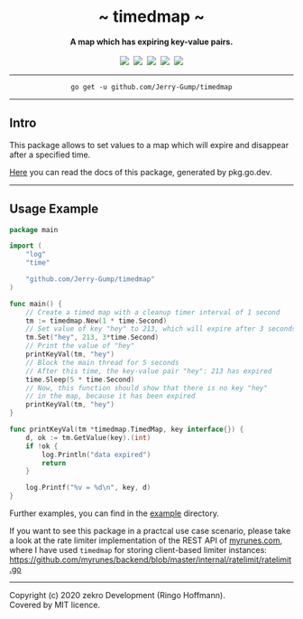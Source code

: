 <div align="center">
    <h1>~ timedmap ~</h1>
    <strong>A map which has expiring key-value pairs.</strong><br><br>
    <a href="https://pkg.go.dev/github.com/Jerry-Gump/timedmap"><img src="https://godoc.org/github.com/Jerry-Gump/timedmap?status.svg" /></a>&nbsp;
    <a href="https://github.com/Jerry-Gump/timedmap/actions/workflows/main-ci.yml" ><img src="https://github.com/Jerry-Gump/timedmap/actions/workflows/main-ci.yml/badge.svg" /></a>&nbsp;
    <a href="https://coveralls.io/github/Jerry-Gump/timedmap"><img src="https://coveralls.io/repos/github/Jerry-Gump/timedmap/badge.svg" /></a>&nbsp;
    <a href="https://goreportcard.com/report/github.com/Jerry-Gump/timedmap"><img src="https://goreportcard.com/badge/github.com/Jerry-Gump/timedmap"/></a>&nbsp;
	<a href="https://github.com/avelino/awesome-go"><img src="https://awesome.re/mentioned-badge.svg"/></a>
<br>
</div>

---

<div align="center">
    <code>go get -u github.com/Jerry-Gump/timedmap</code>
</div>

---

## Intro

This package allows to set values to a map which will expire and disappear after a specified time.

[Here](https://pkg.go.dev/github.com/Jerry-Gump/timedmap) you can read the docs of this package, generated by pkg.go.dev.

---

## Usage Example

```go
package main

import (
	"log"
	"time"

	"github.com/Jerry-Gump/timedmap"
)

func main() {
	// Create a timed map with a cleanup timer interval of 1 second
	tm := timedmap.New(1 * time.Second)
	// Set value of key "hey" to 213, which will expire after 3 seconds
	tm.Set("hey", 213, 3*time.Second)
	// Print the value of "hey"
	printKeyVal(tm, "hey")
	// Block the main thread for 5 seconds
	// After this time, the key-value pair "hey": 213 has expired
	time.Sleep(5 * time.Second)
	// Now, this function should show that there is no key "hey"
	// in the map, because it has been expired
	printKeyVal(tm, "hey")
}

func printKeyVal(tm *timedmap.TimedMap, key interface{}) {
	d, ok := tm.GetValue(key).(int)
	if !ok {
		log.Println("data expired")
		return
	}

	log.Printf("%v = %d\n", key, d)
}
```

Further examples, you can find in the [example](examples) directory.

If you want to see this package in a practcal use case scenario, please take a look at the rate limiter implementation of the REST API of [myrunes.com](https://myrunes.com), where I have used `timedmap` for storing client-based limiter instances:  
https://github.com/myrunes/backend/blob/master/internal/ratelimit/ratelimit.go

---

Copyright (c) 2020 zekro Development (Ringo Hoffmann).  
Covered by MIT licence.
